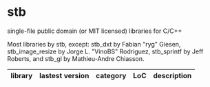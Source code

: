 stb
===

single-file public domain (or MIT licensed) libraries for C/C++ <a name="stb_libs"></a>

Most libraries by stb, except: stb_dxt by Fabian "ryg" Giesen, stb_image_resize
by Jorge L. "VinoBS" Rodriguez, stb_sprintf by Jeff Roberts, and stb_gl by Mathieu-Andre Chiasson.


library    | lastest version | category | LoC | description
--------------------- | ---- | -------- | --- | --------------------------------
